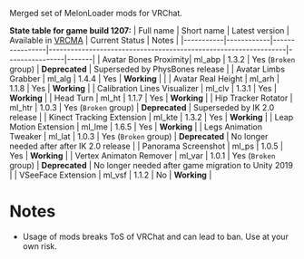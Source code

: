 Merged set of MelonLoader mods for VRChat.

**State table for game build 1207:**
| Full name | Short name | Latest version | Available in [VRCMA](https://github.com/knah/VRCMelonAssistant) | Current Status | Notes |
|-----------|------------|----------------|-----------------------------------------------------------------|----------------|-------|
| Avatar Bones Proximity| ml_abp | 1.3.2 | Yes (`Broken` group) | **Deprecated** | Superseded by PhysBones release |
| Avatar Limbs Grabber | ml_alg | 1.4.4 | Yes | **Working** | |
| Avatar Real Height | ml_arh | 1.1.8 | Yes | **Working** |
| Calibration Lines Visualizer | ml_clv | 1.3.1 | Yes | **Working** |
| Head Turn | ml_ht | 1.1.7 | Yes | **Working** |
| Hip Tracker Rotator | ml_htr | 1.0.3 | Yes (`Broken` group) | **Deprecated** | Superseded by IK 2.0 release |
| Kinect Tracking Extension | ml_kte | 1.3.2 | Yes | **Working** |
| Leap Motion Extension | ml_lme | 1.6.5 | Yes | **Working** |
| Legs Animation Tweaker | ml_lat | 1.0.3 | Yes (`Broken` group) | **Deprecated** |  No longer needed after after IK 2.0 release |
| Panorama Screenshot | ml_ps | 1.0.5 | Yes | **Working** |
| Vertex Animaton Remover | ml_var | 1.0.1 | Yes (`Broken` group) | **Deprecated** | No longer needed after game migration to Unity 2019 |
| VSeeFace Extension | ml_vsf | 1.1.2 | No | **Working** |

# Notes
* Usage of mods breaks ToS of VRChat and can lead to ban. Use at your own risk.
